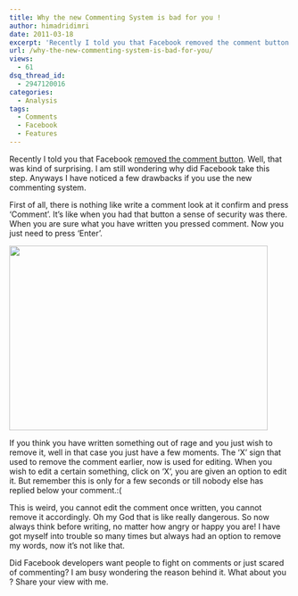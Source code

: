```yaml
---
title: Why the new Commenting System is bad for you !
author: himadridimri
date: 2011-03-18
excerpt: 'Recently I told you that Facebook removed the comment button. Well, that was kind of surprising. I am still wondering why did Facebook take this step. Anyways I have noticed a few drawbacks if you use the new commenting system. '
url: /why-the-new-commenting-system-is-bad-for-you/
views:
  - 61
dsq_thread_id:
  - 2947120016
categories:
  - Analysis
tags:
  - Comments
  - Facebook
  - Features
---
```

Recently I told you that Facebook <a href="http://fbknol.com/facebook-removes-it-comment-button/" onclick="_gaq.push(['_trackEvent', 'outbound-article', 'http://fbknol.com/facebook-removes-it-comment-button/', 'removed the comment button']);" >removed the comment button</a>. Well, that was kind of surprising. I am still wondering why did Facebook take this step. Anyways I have noticed a few drawbacks if you use the new commenting system.

First of all, there is nothing like write a comment look at it confirm and press &#8216;Comment&#8217;. It&#8217;s like when you had that button a sense of security was there. When you are sure what you have written you pressed comment. Now you just need to press &#8216;Enter&#8217;.

[<img class="alignnone size-full wp-image-6239" src="http://cdn.devilsworkshop.org/files/2011/03/Facebook-removes-Comment-Button.png" alt="" width="463" height="331" />][1]

If you think you have written something out of rage and you just wish to remove it, well in that case you just have a few moments. The &#8216;X&#8217; sign that used to remove the comment earlier, now is used for editing. When you wish to edit a certain something, click on &#8216;X&#8217;, you are given an option to edit it. But remember this is only for a few seconds or till nobody else has replied below your comment.:(

This is weird, you cannot edit the comment once written, you cannot remove it accordingly. Oh my God that is like really dangerous. So now always think before writing, no matter how angry or happy you are! I have got myself into trouble so many times but always had an option to remove my words, now it&#8217;s not like that.

Did Facebook developers want people to fight on comments or just scared of commenting? I am busy wondering the reason behind it. What about you ? Share your view with me.

 [1]: http://cdn.devilsworkshop.org/files/2011/03/Facebook-removes-Comment-Button.png
